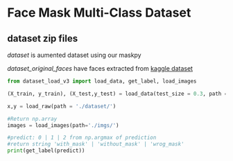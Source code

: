 # Face Mask Multi-Class Dataset

## dataset zip files

*dataset* is aumented dataset using our maskpy  

*dataset_original_faces* have faces extracted from [kaggle dataset](https://www.kaggle.com/andrewmvd/face-mask-detection) 


```.py
from dataset_load_v3 import load_data, get_label, load_images

(X_train, y_train), (X_test,y_test) = load_data(test_size = 0.3, path = './dataset/', random_state)

x,y = load_raw(path = './dataset/')

#Return np.array
images = load_images(path='./imgs/')

#predict: 0 | 1 | 2 from np.argmax of prediction
#return string 'with_mask' | 'without_mask' | 'wrog_mask'
print(get_label(predict))
```

